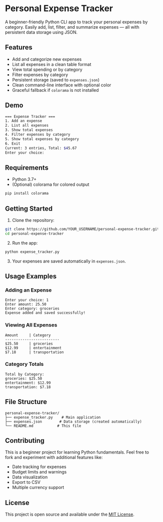 # Personal Expense Tracker

A beginner-friendly Python CLI app to track your personal expenses by category. Easily add, list, filter, and summarize expenses — all with persistent data storage using JSON.

## Features

- Add and categorize new expenses
- List all expenses in a clean table format
- View total spending or by category
- Filter expenses by category
- Persistent storage (saved to `expenses.json`)
- Clean command-line interface with optional color
- Graceful fallback if `colorama` is not installed

## Demo

```bash
=== Expense Tracker ===
1. Add an expense
2. List all expenses
3. Show total expenses
4. Filter expenses by category
5. Show total expenses by category
6. Exit
Current: 3 entries, Total: $45.67
Enter your choice: 
```

## Requirements

- Python 3.7+
- (Optional) colorama for colored output

```bash
pip install colorama
```

## Getting Started

1. Clone the repository:

```bash
git clone https://github.com/YOUR_USERNAME/personal-expense-tracker.git
cd personal-expense-tracker
```

2. Run the app:

```bash
python expense_tracker.py
```

3. Your expenses are saved automatically in `expenses.json`.

## Usage Examples

### Adding an Expense
```
Enter your choice: 1
Enter amount: 25.50
Enter category: groceries
Expense added and saved successfully!
```

### Viewing All Expenses
```
Amount     | Category
-------------------------
$25.50     | groceries
$12.99     | entertainment
$7.18      | transportation
```

### Category Totals
```
Total by Category:
groceries: $25.50
entertainment: $12.99
transportation: $7.18
```

## File Structure

```
personal-expense-tracker/
├── expense_tracker.py    # Main application
├── expenses.json        # Data storage (created automatically)
└── README.md           # This file
```

## Contributing

This is a beginner project for learning Python fundamentals. Feel free to fork and experiment with additional features like:

- Date tracking for expenses
- Budget limits and warnings
- Data visualization
- Export to CSV
- Multiple currency support

## License

This project is open source and available under the [MIT License](LICENSE). 